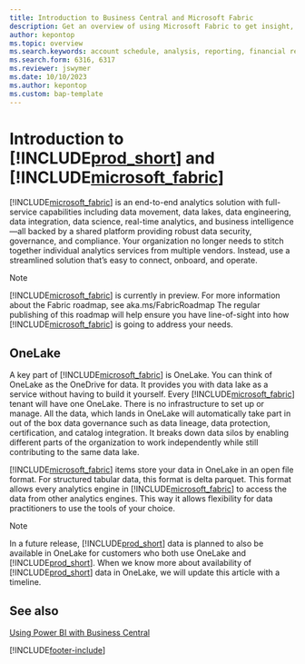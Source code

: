 ```yaml
---
title: Introduction to Business Central and Microsoft Fabric
description: Get an overview of using Microsoft Fabric to get insight, business intelligence, and KPIs from your Business Central data.
author: kepontop
ms.topic: overview
ms.search.keywords: account schedule, analysis, reporting, financial report, business intelligence, KPI
ms.search.form: 6316, 6317
ms.reviewer: jswymer
ms.date: 10/10/2023
ms.author: kepontop
ms.custom: bap-template
---
```

# Introduction to [!INCLUDE[prod_short](includes/prod_short.md)] and [!INCLUDE[microsoft_fabric](includes/microsoft_fabric.md.md)]

[!INCLUDE[microsoft_fabric](includes/microsoft_fabric.md.md)] is an end-to-end analytics solution with full-service capabilities including data movement, data lakes, data engineering, data integration, data science, real-time analytics, and business intelligence—all backed by a shared platform providing robust data security, governance, and compliance. Your organization no longer needs to stitch together individual analytics services from multiple vendors. Instead, use a streamlined solution that’s easy to connect, onboard, and operate.

> [!NOTE]
> [!INCLUDE[microsoft_fabric](includes/microsoft_fabric.md.md)] is currently in preview. For more information about the Fabric roadmap, see aka.ms/FabricRoadmap
> The regular publishing of this roadmap will help ensure you have line-of-sight into how [!INCLUDE[microsoft_fabric](includes/microsoft_fabric.md.md)] is going to address your needs.

## OneLake
A key part of [!INCLUDE[microsoft_fabric](includes/microsoft_fabric.md.md)] is OneLake. You can think of OneLake as the OneDrive for data. It provides you with data lake as a service without having to build it yourself. Every [!INCLUDE[microsoft_fabric](includes/microsoft_fabric.md.md)] tenant will have one OneLake. There is no infrastructure to set up or manage. All the data, which lands in OneLake will automatically take part in out of the box data governance such as data lineage, data protection, certification, and catalog integration. It breaks down data silos by enabling different parts of the organization to work independently while still contributing to the same data lake.

[!INCLUDE[microsoft_fabric](includes/microsoft_fabric.md.md)] items store your data in OneLake in an open file format. For structured tabular data, this format is delta parquet. This format allows every analytics engine in [!INCLUDE[microsoft_fabric](includes/microsoft_fabric.md.md)] to access the data from other analytics engines. This way it allows flexibility for data practitioners to use the tools of your choice.

> [!NOTE]
> In a future release, [!INCLUDE[prod_short](includes/prod_short.md)] data is planned to also be available in OneLake for customers who both use OneLake and [!INCLUDE[prod_short](includes/prod_short.md)]. When we know more about availability of [!INCLUDE[prod_short](includes/prod_short.md)] data in OneLake, we will update this article with a timeline.

## See also
[Using Power BI with Business Central](admin-powerbi.md)   

[!INCLUDE[footer-include](includes/footer-banner.md)]
